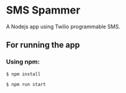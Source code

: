 # SMS Spammer
A Nodejs app using Twilio programmable SMS.

## For running the app

### Using npm:
```$ npm install```

```$ npm run start```
